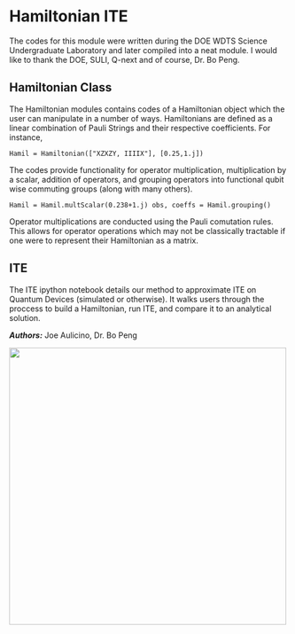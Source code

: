 <h1> Hamiltonian ITE </h1>

The codes for this module were written during the DOE WDTS Science Undergraduate Laboratory and later compiled into a neat module. I would like to thank the DOE, SULI, Q-next and of course, Dr. Bo Peng.

<h2> Hamiltonian Class </h2>

The Hamiltonian modules contains codes of a Hamiltonian object which the user can manipulate in a number of ways. Hamiltonians are defined as a linear combination of Pauli Strings and their respective coefficients. For instance,

`Hamil = Hamiltonian(["XZXZY, IIIIX"], [0.25,1.j])`


The codes provide functionality for operator multiplication, multiplication by a scalar, addition of operators, and grouping operators into functional qubit wise commuting groups (along with many others). 

`Hamil = Hamil.multScalar(0.238+1.j)
obs, coeffs = Hamil.grouping()`

Operator multiplications are conducted using the Pauli comutation rules. This allows for operator operations which may not be classically tractable if one were to represent their Hamiltonian as a matrix.

<h2> ITE </h2>

The ITE ipython notebook details our method to approximate ITE on Quantum Devices (simulated or otherwise). It walks users through the proccess to build a Hamiltonian, run ITE, and compare it to an analytical solution.


***Authors:*** Joe Aulicino, Dr. Bo Peng 

<img src=https://upload.wikimedia.org/wikipedia/en/thumb/1/17/Pacific_Northwest_National_Laboratory_logo.svg/1200px-Pacific_Northwest_National_Laboratory_logo.svg.png width="500px"/>


